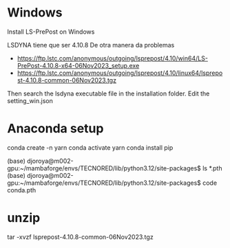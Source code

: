 # Windows 

Install LS-PrePost on Windows

LSDYNA tiene que ser 4.10.8
De otra manera da problemas 

- https://ftp.lstc.com/anonymous/outgoing/lsprepost/4.10/win64/LS-PrePost-4.10.8-x64-06Nov2023_setup.exe
- https://ftp.lstc.com/anonymous/outgoing/lsprepost/4.10/linux64/lsprepost-4.10.8-common-06Nov2023.tgz

Then search the lsdyna executable file in the installation folder. Edit the setting_win.json

#  Anaconda  setup
conda create -n yarn
conda activate yarn
conda install pip

(base) djoroya@m002-gpu:~/mambaforge/envs/TECNORED/lib/python3.12/site-packages$ ls *.pth
(base) djoroya@m002-gpu:~/mambaforge/envs/TECNORED/lib/python3.12/site-packages$  code conda.pth


# unzip
tar -xvzf lsprepost-4.10.8-common-06Nov2023.tgz
